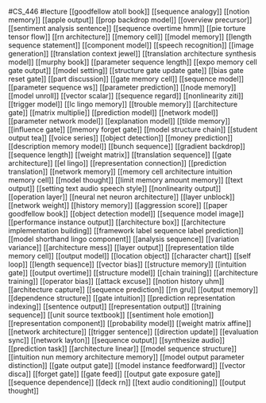 #CS_446
#lecture
[[goodfellow atoll book]]
[[sequence analogy]]
[[notion memory]]
[[apple output]]
[[prop backdrop model]]
[[overview precursor]]
[[sentiment analysis sentence]]
[[sequence overtime hmm]]
[[pie torture tensor flow]]
[[rn architecture]]
[[memory cell]]
[[model memory]]
[[length sequence statement]]
[[component model]]
[[speech recognition]]
[[image generation]]
[[translation context jewel]]
[[translation architecture synthesis model]]
[[murphy book]]
[[parameter sequence length]]
[[expo memory cell gate output]]
[[model setting]]
[[structure gate update gate]]
[[bias gate reset gate]]
[[part discussion]]
[[gate memory cell]]
[[sequence model]]
[[parameter sequence ws]]
[[parameter prediction]]
[[node memory]]
[[model unroll]]
[[vector scalar]]
[[sequence regard]]
[[nonlinearity ziti]]
[[trigger model]]
[[lc lingo memory]]
[[trouble memory]]
[[architecture gate]]
[[matrix multiplie]]
[[prediction model]]
[[network model]]
[[parameter network model]]
[[explanation model]]
[[tilde memory]]
[[influence gate]]
[[memory forget gate]]
[[model structure chain]]
[[student output tea]]
[[voice series]]
[[object detection]]
[[money prediction]]
[[description memory model]]
[[bunch sequence]]
[[gradient backdrop]]
[[sequence length]]
[[weight matrix]]
[[translation sequence]]
[[gate architecture]]
[[el lingo]]
[[representation connection]]
[[prediction translation]]
[[network memory]]
[[memory cell architecture intuition memory cell]]
[[model thought]]
[[limit memory amount memory]]
[[text output]]
[[setting text audio speech style]]
[[nonlinearity output]]
[[operation layer]]
[[neural net neuron architecture]]
[[layer unblock]]
[[network weight]]
[[history memory]]
[[aggression score]]
[[paper goodfellow book]]
[[object detection model]]
[[sequence model image]]
[[performance instance output]]
[[architecture box]]
[[architecture implementation building]]
[[framework label sequence label prediction]]
[[model shorthand lingo component]]
[[analysis sequence]]
[[variation variance]]
[[architecture mess]]
[[layer output]]
[[representation tilde memory cell]]
[[output model]]
[[location object]]
[[character chart]]
[[self loop]]
[[length sequence]]
[[vector bias]]
[[structure memory]]
[[intuition gate]]
[[output overtime]]
[[structure model]]
[[chain training]]
[[architecture training]]
[[operator bias]]
[[attack excuse]]
[[notion history uhm]]
[[architecture capture]]
[[sequence prediction]]
[[rn gru]]
[[output memory]]
[[dependence structure]]
[[gate intuition]]
[[prediction representation indexing]]
[[sentence output]]
[[representation output]]
[[training sequence]]
[[unit source textbook]]
[[sentiment hole emotion]]
[[representation component]]
[[probability model]]
[[weight matrix affine]]
[[network architecture]]
[[trigger sentence]]
[[direction update]]
[[evaluation sync]]
[[network layton]]
[[sequence output]]
[[synthesize audio]]
[[prediction task]]
[[architecture linear]]
[[model sequence structure]]
[[intuition nun memory architecture memory]]
[[model output parameter distinction]]
[[gate output gate]]
[[model instance feedforward]]
[[vector disca]]
[[forget gate]]
[[gate feed]]
[[output gate exposure gate]]
[[sequence dependence]]
[[deck rn]]
[[text audio conditioning]]
[[output thought]]
